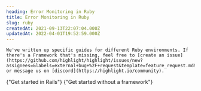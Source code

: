 ```yaml
---
heading: Error Monitoring in Ruby
title: Error Monitoring in Ruby
slug: ruby
createdAt: 2021-09-13T22:07:04.000Z
updatedAt: 2022-04-01T19:52:59.000Z
---
```


```hint
We've written up specific guides for different Ruby environments. If there's a Framework that's missing, feel free to [create an issue](https://github.com/highlight/highlight/issues/new?assignees=&labels=external+bug+%2F+request&template=feature_request.md&title=) or message us on [discord](https://highlight.io/community).
```

<DocsCardGroup>
    <DocsCard title="Rails" href="../ruby/rails">
        {"Get started in Rails"}
    </DocsCard>
    <DocsCard title="Other" href="../ruby/other">
        {"Get started without a framework"}
    </DocsCard>
</DocsCardGroup>
